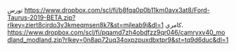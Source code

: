 تورس      https://www.dropbox.com/scl/fi/b8fqa0p0b11km0avx3at8/Ford-Taurus-2019-BETA.zip?rlkey=ziert8cjrdo3y3kmeqmsen8k7&st=mjleab9j&dl=1                            كامري.                      https://www.dropbox.com/scl/fi/pqamd7zh4obdfzz9qr046/camryxv40_modland_modland.zip?rlkey=0n8ap72uq34oxpzpuxdbxtpr9&st=tq9d6duc&dl=1
